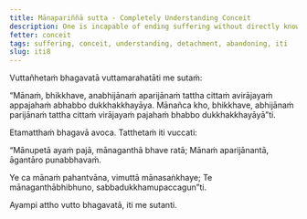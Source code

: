 ```yaml
---
title: Mānapariññā sutta - Completely Understanding Conceit
description: One is incapable of ending suffering without directly knowing, not completely understanding conceit, without the mind not detaching from it and without abandoning it. One is capable of ending suffering by directly knowing, by fully understanding conceit, with the mind detaching from it, and by abandoning it.
fetter: conceit
tags: suffering, conceit, understanding, detachment, abandoning, iti
slug: iti8
---
```


Vuttañhetaṁ bhagavatā vuttamarahatāti me sutaṁ:

“Mānaṁ, bhikkhave, anabhijānaṁ aparijānaṁ tattha cittaṁ avirājayaṁ appajahaṁ abhabbo dukkhakkhayāya. Mānañca kho, bhikkhave, abhijānaṁ parijānaṁ tattha cittaṁ virājayaṁ pajahaṁ bhabbo dukkhakkhayāyā”ti.

Etamatthaṁ bhagavā avoca. Tatthetaṁ iti vuccati:

“Mānupetā ayaṁ pajā,
mānaganthā bhave ratā;
Mānaṁ aparijānantā,
āgantāro punabbhavaṁ.

Ye ca mānaṁ pahantvāna,
vimuttā mānasaṅkhaye;
Te mānaganthābhibhuno,
sabbadukkhamupaccagun”ti.

Ayampi attho vutto bhagavatā, iti me sutanti.
